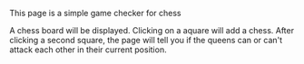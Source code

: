 This page is a simple game checker for chess

A chess board will be displayed. Clicking on a aquare will add a chess. After clicking a second square,
the page will tell you if the queens can or can't attack each other in their current position.
